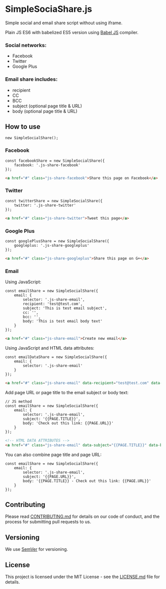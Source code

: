 # SimpleSociaShare.js

Simple social and email share script without using iframe.

Plain JS ES6 with babelized ES5 version using [Babel JS](https://babeljs.io/) compiler.

### Social networks:
- Facebook
- Twitter
- Google Plus

### Email share includes:
- recipient
- CC
- BCC
- subject (optional page title & URL)
- body (optional page title & URL)

## How to use

```JS
new SimpleSocialShare();
```

### Facebook

```JS
const facebookShare = new SimpleSocialShare({
    facebook: '.js-share-facebook'
});
```

```HTML
<a href="#" class="js-share-facebook">Share this page on Facebook</a>
```

### Twitter

```JS
const twitterShare = new SimpleSocialShare({
    twitter: '.js-share-twitter'
});
```

```HTML
<a href="#" class="js-share-twitter">Tweet this page</a>
```

### Google Plus

```JS
const googlePlusShare = new SimpleSocialShare({
    googleplus: '.js-share-googleplus'
});
```

```HTML
<a href="#" class="js-share-googleplus">Share this page on G+</a>
```

### Email

Using JavaScript:

```JS
const emailShare = new SimpleSocialShare({
    email: {
        selector: '.js-share-email',
        recipient: 'test@test.com',
        subject: 'This is test email subject',
        cc: '',
        bcc: '',
        body: 'This is test email body text'
    }
});
```

```HTML
<a href="#" class="js-share-email">Create new email</a>
```

Using JavaScript and HTML data attributes:

```JS
const emailDataShare = new SimpleSocialShare({
    email: {
        selector: '.js-share-email'
    }
});
```

```HTML
<a href="#" class="js-share-email" data-recipient="test@test.com" data-subject="This is test email subject" data-cc="test2@test.com" data-bcc="test3@test.com" data-body="This is test email body text">Create new email</a>
```

Add page URL or page title to the email subject or body text:

```JS
// JS method
const emailShare = new SimpleSocialShare({
    email: {
        selector: '.js-share-email',
        subject: '{{PAGE.TITLE}}',
        body: 'Check out this link: {{PAGE.URL}}'
    }
});
```

```HTML
<!-- HTML DATA ATTRIBUTES --> 
<a href="#" class="js-share-email" data-subject="{{PAGE.TITLE}}" data-body="Check out this link: {{PAGE.URL}}">Create new email</a>
```

You can also combine page title and page URL:

```JS
const emailShare = new SimpleSocialShare({
    email: {
        selector: '.js-share-email',
        subject: '{{PAGE.URL}}',
        body: '{{PAGE.TITLE}} - Check out this link: {{PAGE.URL}}'
    }
});
```

## Contributing

Please read [CONTRIBUTING.md](CONTRIBUTING.md) for details on our code of conduct, and the process for submitting pull requests to us.

## Versioning

We use [SemVer](http://semver.org/) for versioning.

## License

This project is licensed under the MIT License - see the [LICENSE.md](LICENSE.md) file for details.